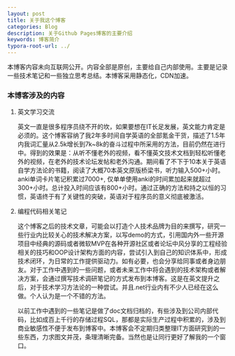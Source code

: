 ```yaml
---
layout: post
title: 关于我这个博客
categories: Blog
description: 关于Github Pages博客的主要介绍
keywords: 博客简介
typora-root-url: ../
---
```

本博客内容未向互联网公开。内容全部是原创，主要给自己内部使用。主要是记录一些技术笔记和一些独立思考总结。本博客采用静态化，CDN加速。


### 本博客涉及的内容

1. 英文学习交流

   英文一直是很多程序员绕不开的坎，如果要想在IT长足发展，英文能力肯定是必须的。这个博客容纳了我2年多时间自学英语的全部氪金干货，描述了1.5年内我词汇量从2.5k增长到7k~8k的奋斗过程中所采用的方法，目前仍然在进行中。得到的效果是：从听不懂老外的视频，看不懂英文技术文档到轻松听懂老外的视频，在老外的技术论坛发帖和老外沟通。期间看了不下于10本关于英语自学方法论的书籍，阅读了大概70本英文原版桥梁书，听力输入500+小时。anki单词卡片笔记积累过7000+, 仅单单使用anki的时间累加起来就超过300+小时。总计投入时间应该有800+小时。通过正确的方法和持之以恒的习惯，英语终于有了关键性的突破，英语对于程序员的意义彻底被激活。

2. 编程代码相关笔记

   这个博客之后的技术文章，可能会以打造个人技术品牌为目的来撰写，研究一些行业内比较关心的技术解决方案，以写demo的方式，引用国内外一些开源项目中经典的源码或者微软MVP在各种开源社区或者论坛中风分享的工程经验相关的技巧和OOP设计架构方面的内容，尝试引入到自己的知识体系中，形成技术闭环，为日常的工作提供驱动力。如有必要，也会分享给同事或者身边朋友。对于工作中遇到的一些问题，或者未来工作中将会遇到的技术架构或者解决方案，会通过撰写技术调研笔记的方式发布到本博客。这是在英文提升之后，对于技术学习方法论的一种尝试。并且.net行业内有不少人已经在这么做。个人认为是一个不错的方法。
   
   以前工作中遇到的一些笔记是做了doc文档归档的，有些涉及到公司内部代码，比如成百上千行的存储过程SQL，那都是实际生产过程中积累的，涉及到商业敏感性不便于发布到博客中。本博客会不定期归类整理IT方面研究到的一些东西，力求图文并茂，条理清晰完备。当然也是让同行更好了解我的一个窗口。

